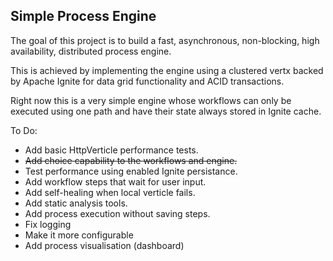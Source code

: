 ## Simple Process Engine
The goal of this project is to build a fast, asynchronous, non-blocking, high availability, distributed process engine.

This is achieved by implementing the engine using a clustered vertx backed by Apache Ignite for data grid functionality and ACID transactions.

Right now this is a very simple engine whose workflows can only be executed using one path and have their state always stored in Ignite cache.

To Do:
- Add basic HttpVerticle performance tests.
- ~~Add choice capability to the workflows and engine.~~
- Test performance using enabled Ignite persistance.
- Add workflow steps that wait for user input.
- Add self-healing when local verticle fails.
- Add static analysis tools.
- Add process execution without saving steps.
- Fix logging
- Make it more configurable
- Add process visualisation (dashboard)
